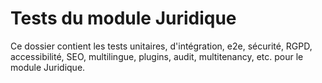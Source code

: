 # Tests du module Juridique

Ce dossier contient les tests unitaires, d'intégration, e2e, sécurité, RGPD, accessibilité, SEO, multilingue, plugins, audit, multitenancy, etc. pour le module Juridique.
